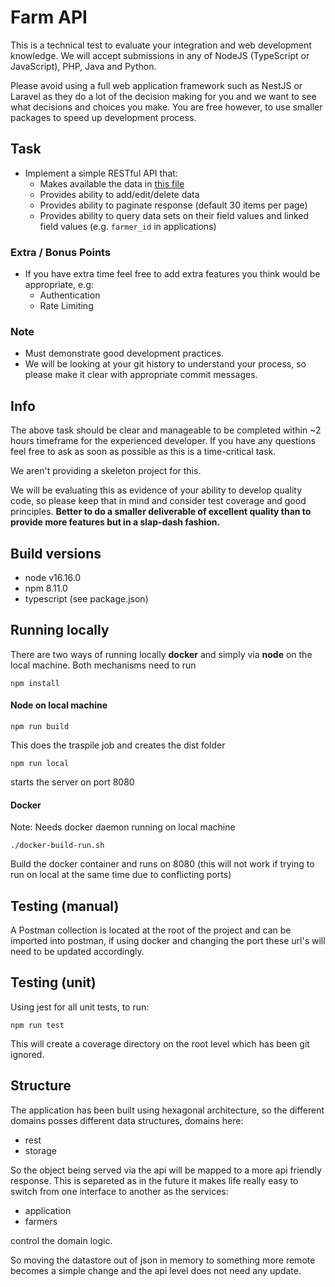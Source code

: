 # Farm API

This is a technical test to evaluate your integration and web development knowledge. We will accept submissions in any of NodeJS (TypeScript or JavaScript), PHP, Java and Python.

Please avoid using a full web application framework such as NestJS or Laravel as they do a lot of the decision making for you and we want to see what decisions and choices you make. You are free however, to use smaller packages to speed up development process.

## Task

* Implement a simple RESTful API that:
  * Makes available the data in [this file](/data.json)
  * Provides ability to add/edit/delete data
  * Provides ability to paginate response (default 30 items per page)
  * Provides ability to query data sets on their field values and linked field values (e.g. `farmer_id` in applications)

### Extra / Bonus Points

* If you have extra time feel free to add extra features you think would be appropriate, e.g:
  * Authentication
  * Rate Limiting

### Note

* Must demonstrate good development practices.
* We will be looking at your git history to understand your process, so please make it clear with appropriate commit messages.

## Info

The above task should be clear and manageable to be completed within ~2 hours timeframe for the experienced developer. If you have any questions feel free to ask as soon as possible as this is a time-critical task.
 
We aren't providing a skeleton project for this.

We will be evaluating this as evidence of your ability to develop quality code, so please keep that in mind and consider test coverage and good principles. **Better to do a smaller deliverable of excellent quality than to provide more features but in a slap-dash fashion.**


## Build versions

- node v16.16.0
- npm 8.11.0
- typescript (see package.json)

## Running locally

There are two ways of running locally **docker** and simply via **node** on the local machine. Both mechanisms need to run 

```
npm install
```

#### Node on local machine

```
npm run build
```

This does the traspile job and creates the dist folder

```
npm run local
```

starts the server on port 8080

#### Docker

Note: Needs docker daemon running on local machine
```
./docker-build-run.sh
```

Build the docker container and runs on 8080 (this will not work if trying to run on local at the same time due to conflicting ports)

## Testing (manual)

A Postman collection is located at the root of the project and can be imported into postman, if using docker and changing the port these url's will need to be updated accordingly.

## Testing (unit)

Using jest for all unit tests, to run:

```
npm run test
```

This will create a coverage directory on the root level which has been git ignored.

## Structure

The application has been built using hexagonal architecture, so the different domains posses different data structures, domains here:

- rest
- storage

So the object being served via the api will be mapped to a more api friendly response. This is separeted as in the future it makes life really easy to switch from one interface to another as the services:

- application
- farmers

control the domain logic.

So moving the datastore out of json in memory to something more remote becomes a simple change and the api level does not need any update.